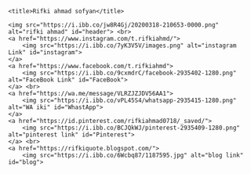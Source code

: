 <html lang="en"><head>
    <meta charset="UTF-8">
    <meta name="viewport" content="width=device-width, initial-scale=1.0">
    <link rel="stylesheet" href="main.css">
    <link rel="icon" href="images/cyra.png">

    <title>Rifki ahmad sofyan</title>

<body class="body" bg color= #222831>

  <style>
    
  #header {
     width: 100vw;
  }

  #Instagram {
      float: left;
      width: 40vw;
      margin-left: 5vw;
      margin-top: 3vw;
  }

  #FaceBook {
      float: right;
      position: relative;
      width: 40vw;
      margin-top: 3vw;
      margin-right: 5vw;
  }

  #WhastApp {
      float: left;
      width: 40vw;
      margin-left: 5vw;
      margin-top: 8vw;
  }

  #pinterest {
      float: right;
      position: relative;
      width: 40vw;
      margin-top: 8vw;
      margin-right: 5vw;
  }

  #blog {
     float: right;
     position: relative;
     width: 40vw;
     margin-top: 8vw;
     margin-right: 5vw;
  }

  @media screen and (min-width: 1200px){
      #header {
           display: block;
           margin-left: auto;
           margin-right: auto;
           width: 800px;
       }

       #Instagram {
           float: left;
           width: 300px;
           margin-left: 25%;
           margin-top: 3vw;
       }

       #FaceBook {
           float: center;
           position: relative;
           width: 300px;
           margin-top: 3vw;
           margin-right: 25%;
       }

       #WhastApp {
          float: left;
          width: 300px;
          margin-left: 25%;
          margin-top: 3vw;
      }
       #Pinterest {
         float: center;
         position: relative;
         width: 300px;
         margin-top: 3vw;
         margin-right: 25%;
      }

      #Blog {
        float: center;
        position: relative;
        width: 300px;
        margin-top: 3vw;
        margin-right: 25%;
      }

  }

</style>

    <img src="https://i.ibb.co/jw8R4Gj/20200318-210653-0000.png" alt="rifki ahmad" id="header"> <br>
    <a href="https://www.instagram.com/t.rifkiahmd/">
        <img src="https://i.ibb.co/7yK3V5V/images.png" alt="instagram Link" id="instagram">
    </a>
    <a href="https://www.facebook.com/t.rifkiahmd">
        <img src="https://i.ibb.co/9cxmdrC/facebook-2935402-1280.png" alt="FaceBook Link" id="FaceBook">
    </a> <br>
    <a href="https://wa.me/message/VLRZJZJDV56AA1">
        <img src="https://i.ibb.co/vPL45S4/whatsapp-2935415-1280.png" alt="WA iki" id="WhastApp">
    </a>
    <a href="https://id.pinterest.com/rifkiahmad0718/_saved/">
        <img src="https://i.ibb.co/BCJQkWJ/pinterest-2935409-1280.png" alt="pinterest link" id="Pinterest">
    </a> <br>
    <a href="https://rifkiquote.blogspot.com/">
        <img src="https://i.ibb.co/6Wcbq87/1187595.jpg" alt="blog link" id="blog">
